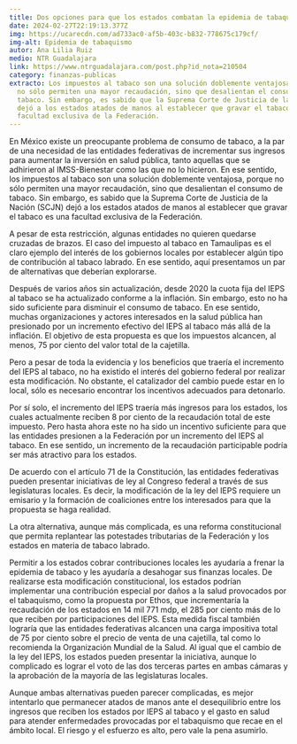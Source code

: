 ```yaml
---
title: Dos opciones para que los estados combatan la epidemia de tabaquismo
date: 2024-02-27T22:19:13.377Z
img: https://ucarecdn.com/ad733ac0-af5b-403c-b832-778675c179cf/
img-alt: Epidemia de tabaquismo
autor: Ana Lilia Ruiz
medio: NTR Guadalajara
link: https://www.ntrguadalajara.com/post.php?id_nota=210504
category: finanzas-publicas
extracto: Los impuestos al tabaco son una solución doblemente ventajosa, porque
  no sólo permiten una mayor recaudación, sino que desalientan el consumo de
  tabaco. Sin embargo, es sabido que la Suprema Corte de Justicia de la Nación
  dejó a los estados atados de manos al establecer que gravar el tabaco es una
  facultad exclusiva de la Federación.
---
```

En México existe un preocupante problema de consumo de tabaco, a la par de una necesidad de las entidades federativas de incrementar sus ingresos para aumentar la inversión en salud pública, tanto aquellas que se adhirieron al IMSS-Bienestar como las que no lo hicieron. En ese sentido, los impuestos al tabaco son una solución doblemente ventajosa, porque no sólo permiten una mayor recaudación, sino que desalientan el consumo de tabaco. Sin embargo, es sabido que la Suprema Corte de Justicia de la Nación (SCJN) dejó a los estados atados de manos al establecer que gravar el tabaco es una facultad exclusiva de la Federación.

A pesar de esta restricción, algunas entidades no quieren quedarse cruzadas de brazos. El caso del impuesto al tabaco en Tamaulipas es el claro ejemplo del interés de los gobiernos locales por establecer algún tipo de contribución al tabaco labrado. En ese sentido, aquí presentamos un par de alternativas que deberían explorarse.

Después de varios años sin actualización, desde 2020 la cuota fija del IEPS al tabaco se ha actualizado conforme a la inflación. Sin embargo, esto no ha sido suficiente para disminuir el consumo de tabaco. En ese sentido, muchas organizaciones y actores interesados en la salud pública han presionado por un incremento efectivo del IEPS al tabaco más allá de la inflación. El objetivo de esta propuesta es que los impuestos alcancen, al menos, 75 por ciento del valor total de la cajetilla.

Pero a pesar de toda la evidencia y los beneficios que traería el incremento del IEPS al tabaco, no ha existido el interés del gobierno federal por realizar esta modificación. No obstante, el catalizador del cambio puede estar en lo local, sólo es necesario encontrar los incentivos adecuados para detonarlo.

Por sí solo, el incremento del IEPS traería más ingresos para los estados, los cuales actualmente reciben 8 por ciento de la recaudación total de este impuesto. Pero hasta ahora este no ha sido un incentivo suficiente para que las entidades presionen a la Federación por un incremento del IEPS al tabaco. En ese sentido, un incremento de la recaudación participable podría ser más atractivo para los estados.

De acuerdo con el artículo 71 de la Constitución, las entidades federativas pueden presentar iniciativas de ley al Congreso federal a través de sus legislaturas locales. Es decir, la modificación de la ley del IEPS requiere un emisario y la formación de coaliciones entre los interesados para que la propuesta se haga realidad.

La otra alternativa, aunque más complicada, es una reforma constitucional que permita replantear las potestades tributarias de la Federación y los estados en materia de tabaco labrado.

Permitir a los estados cobrar contribuciones locales les ayudaría a frenar la epidemia de tabaco y les ayudaría a desahogar sus finanzas locales. De realizarse esta modificación constitucional, los estados podrían implementar una contribución especial por daños a la salud provocados por el tabaquismo, como la propuesta por Ethos, que incrementaría la recaudación de los estados en 14 mil 771 mdp, el 285 por ciento más de lo que reciben por participaciones del IEPS. Esta medida fiscal también lograría que las entidades federativas alcancen una carga impositiva total de 75 por ciento sobre el precio de venta de una cajetilla, tal como lo recomienda la Organización Mundial de la Salud. Al igual que el cambio de la ley del IEPS, los estados pueden presentar la iniciativa, aunque lo complicado es lograr el voto de las dos terceras partes en ambas cámaras y la aprobación de la mayoría de las legislaturas locales.

Aunque ambas alternativas pueden parecer complicadas, es mejor intentarlo que permanecer atados de manos ante el desequilibrio entre los ingresos que reciben los estados por IEPS al tabaco y el gasto en salud para atender enfermedades provocadas por el tabaquismo que recae en el ámbito local. El riesgo y el esfuerzo es alto, pero vale la pena asumirlo.